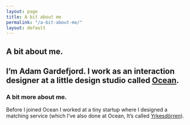 ```yaml
---
layout: page
title: A bit about me
permalink: "/a-bit-about-me/"
layout: default
---
```

## **A bit about me.**

## I’m Adam Gardefjord. I work as an interaction designer at a little design studio called [Ocean](https://www.ocean.xyz "Ocean – an innovation and design agency").

### **A bit more about me.**

Before I joined Ocean I worked at a tiny startup where I designed a matching service (which I’ve also done at Ocean, It’s called [Yrkesdörren](https://yrkesdorren.se/sv/ "Yrkesdörren breddar etablerade svenskars nätverk och ger de som är nya i Sverige bättre förutsättningar för jobb genom att skapa möten mellan människor inom samma bransch.")).